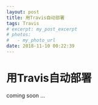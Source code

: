 ```yaml
---
layout: post
title: 用Travis自动部署
tags: Travis
# excerpt: my_post_excerpt
# photos:
#   - my_photo_url
date: 2018-11-10 00:22:39
---
```


# 用Travis自动部署

coming soon ...